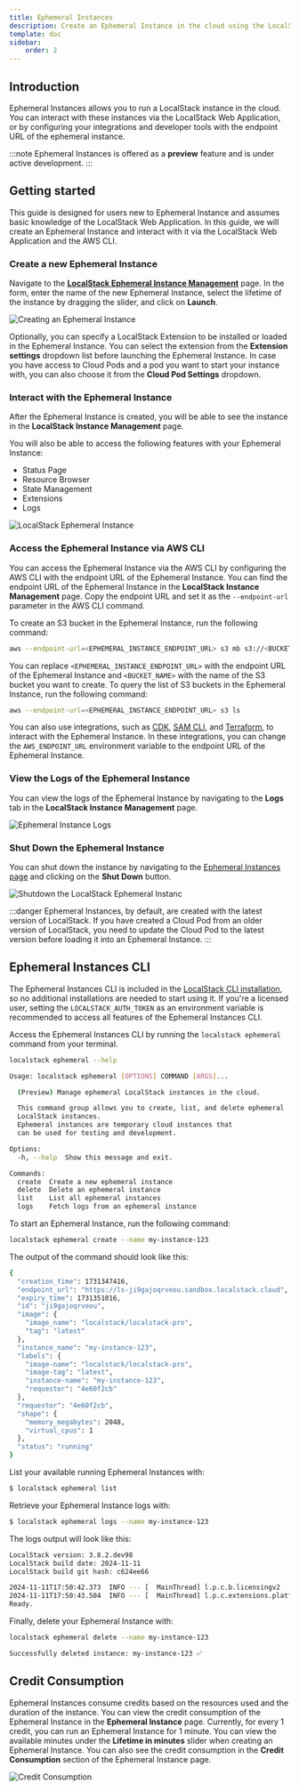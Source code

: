```yaml
---
title: Ephemeral Instances
description: Create an Ephemeral Instance in the cloud using the LocalStack Web Application
template: doc
sidebar:
    order: 2
---
```


## Introduction

Ephemeral Instances allows you to run a LocalStack instance in the cloud.
You can interact with these instances via the LocalStack Web Application, or by configuring your integrations and developer tools with the endpoint URL of the ephemeral instance.

:::note
Ephemeral Instances is offered as a **preview** feature and is under active development.
:::

## Getting started

This guide is designed for users new to Ephemeral Instance and assumes basic knowledge of the LocalStack Web Application.
In this guide, we will create an Ephemeral Instance and interact with it via the LocalStack Web Application and the AWS CLI.

### Create a new Ephemeral Instance

Navigate to the [**LocalStack Ephemeral Instance Management**](https://app.localstack.cloud/instances/ephemeral) page.
In the form, enter the name of the new Ephemeral Instance, select the lifetime of the instance by dragging the slider, and click on **Launch**.

![Creating an Ephemeral Instance](/images/aws/ephemeral-instance-creation.png)

Optionally, you can specify a LocalStack Extension to be installed or loaded in the Ephemeral Instance.
You can select the extension from the **Extension settings** dropdown list before launching the Ephemeral Instance.
In case you have access to Cloud Pods and a pod you want to start your instance with, you can also choose it from the **Cloud Pod Settings** dropdown.

### Interact with the Ephemeral Instance

After the Ephemeral Instance is created, you will be able to see the instance in the **LocalStack Instance Management** page.

You will also be able to access the following features with your Ephemeral Instance:

- Status Page
- Resource Browser
- State Management
- Extensions
- Logs

![LocalStack Ephemeral Instance](/images/aws/localstack-ephemeral-instance.png)

### Access the Ephemeral Instance via AWS CLI

You can access the Ephemeral Instance via the AWS CLI by configuring the AWS CLI with the endpoint URL of the Ephemeral Instance.
You can find the endpoint URL of the Ephemeral Instance in the **LocalStack Instance Management** page.
Copy the endpoint URL and set it as the `--endpoint-url` parameter in the AWS CLI command.

To create an S3 bucket in the Ephemeral Instance, run the following command:

```bash
aws --endpoint-url=<EPHEMERAL_INSTANCE_ENDPOINT_URL> s3 mb s3://<BUCKET_NAME>
```

You can replace `<EPHEMERAL_INSTANCE_ENDPOINT_URL>` with the endpoint URL of the Ephemeral Instance and `<BUCKET_NAME>` with the name of the S3 bucket you want to create.
To query the list of S3 buckets in the Ephemeral Instance, run the following command:

```bash
aws --endpoint-url=<EPHEMERAL_INSTANCE_ENDPOINT_URL> s3 ls
```

You can also use integrations, such as [CDK](/aws/integrations/aws-native-tools/aws-cdk/), [SAM CLI](/aws/integrations/aws-native-tools/aws-sam/), and [Terraform](/aws/integrations/infrastructure-as-code/terraform/), to interact with the Ephemeral Instance.
In these integrations, you can change the `AWS_ENDPOINT_URL` environment variable to the endpoint URL of the Ephemeral Instance.

### View the Logs of the Ephemeral Instance

You can view the logs of the Ephemeral Instance by navigating to the **Logs** tab in the **LocalStack Instance Management** page.

![Ephemeral Instance Logs](/images/aws/ephemeral-instance-logs.png)

### Shut Down the Ephemeral Instance

You can shut down the instance by navigating to the [Ephemeral Instances page](https://app.localstack.cloud/instances/ephemeral) and clicking on the **Shut Down** button.

![Shutdown the LocalStack Ephemeral Instanc](/images/aws/shutdown-ephemeral-instance.png)

:::danger
Ephemeral Instances, by default, are created with the latest version of LocalStack.
If you have created a Cloud Pod from an older version of LocalStack, you need to update the Cloud Pod to the latest version before loading it into an Ephemeral Instance.
:::

## Ephemeral Instances CLI

The Ephemeral Instances CLI is included in the [LocalStack CLI installation](/aws/getting-started/installation/#installing-localstack-cli), so no additional installations are needed to start using it.
If you're a licensed user, setting the `LOCALSTACK_AUTH_TOKEN` as an environment variable is recommended to access all features of the Ephemeral Instances CLI.

Access the Ephemeral Instances CLI by running the `localstack ephemeral` command from your terminal.

```bash
localstack ephemeral --help
```

```bash
Usage: localstack ephemeral [OPTIONS] COMMAND [ARGS]...

  (Preview) Manage ephemeral LocalStack instances in the cloud.

  This command group allows you to create, list, and delete ephemeral
  LocalStack instances.
  Ephemeral instances are temporary cloud instances that
  can be used for testing and development.

Options:
  -h, --help  Show this message and exit.

Commands:
  create  Create a new ephemeral instance
  delete  Delete an ephemeral instance
  list    List all ephemeral instances
  logs    Fetch logs from an ephemeral instance
```

To start an Ephemeral Instance, run the following command:

```bash
localstack ephemeral create --name my-instance-123
```

The output of the command should look like this:

```bash
{
  "creation_time": 1731347416,
  "endpoint_url": "https://ls-ji9gajoqrveou.sandbox.localstack.cloud",
  "expiry_time": 1731351016,
  "id": "ji9gajoqrveou",
  "image": {
    "image_name": "localstack/localstack-pro",
    "tag": "latest"
  },
  "instance_name": "my-instance-123",
  "labels": {
    "image-name": "localstack/localstack-pro",
    "image-tag": "latest",
    "instance-name": "my-instance-123",
    "requestor": "4e60f2cb"
  },
  "requestor": "4e60f2cb",
  "shape": {
    "memory_megabytes": 2048,
    "virtual_cpus": 1
  },
  "status": "running"
}
```

List your available running Ephemeral Instances with:

```bash
$ localstack ephemeral list
```

Retrieve your Ephemeral Instance logs with:

```bash
$ localstack ephemeral logs --name my-instance-123
```

The logs output will look like this:

```bash
LocalStack version: 3.8.2.dev98
LocalStack build date: 2024-11-11
LocalStack build git hash: c624ee66

2024-11-11T17:50:42.373  INFO --- [  MainThread] l.p.c.b.licensingv2        : Successfully requested and activated new license 636c4b55-b09c-4a93-bef6-2f6d024f7d8a:enterprise 🔑✅
2024-11-11T17:50:43.504  INFO --- [  MainThread] l.p.c.extensions.platform  : loaded 0 extensions
Ready.
```

Finally, delete your Ephemeral Instance with:

```bash
localstack ephemeral delete --name my-instance-123
```

```bash
Successfully deleted instance: my-instance-123 ✅
```

## Credit Consumption

Ephemeral Instances consume credits based on the resources used and the duration of the instance.
You can view the credit consumption of the Ephemeral Instance in the **Ephemeral Instance** page.
Currently, for every 1 credit, you can run an Ephemeral Instance for 1 minute.
You can view the available minutes under the **Lifetime in minutes** slider when creating an Ephemeral Instance.
You can also see the credit consumption in the **Credit Consumption** section of the Ephemeral Instance page.

![Credit Consumption](/images/aws/credit-consumption.png)